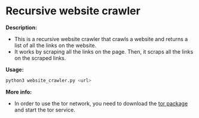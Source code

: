 # Recursive website crawler

**Description:**
* This is a recursive website crawler that crawls a website and returns a list of all the links on the website.
* It works by scraping all the links on the page. Then, it scraps all the links on the scraped links.

**Usage:**
```bash
python3 website_crawler.py <url>
```

**More info:**
* In order to use the tor network, you need to download the [tor package](https://www.torproject.org/dist/torbrowser/11.0.9/tor-win32-0.4.6.10.zip) and start the tor service.